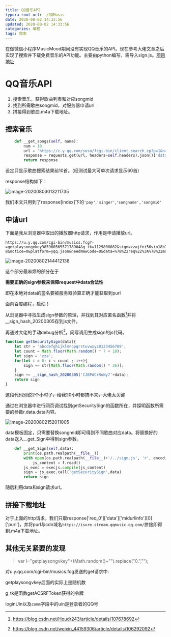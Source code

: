 ```yaml
---
title: QQ音乐API
typora-root-url: ./QQMusic
date: 2020-08-02 14:33:56
updated: 2020-08-02 14:33:56
categories: 编程
tags: 爬虫
---
```


在做微信小程序MusicMood期间没有实现QQ音乐的API。现在参考大佬文章之后实现了搜索并下载免费音乐的API功能。主要由python编写，需导入sign.js。[项目地址](https://github.com/MediocrityXT/QQmusicAPI)

<!--more-->

# QQ音乐API

1. 搜索音乐，获得歌曲列表和对应songmid
2. 找到所需歌曲songmid，对服务器申请url
3. 拼接得到歌曲.m4a下载地址。

## 搜索音乐

```python
    def __get_songs(self, name):
        num = 10        
        url = 'https://c.y.qq.com/soso/fcgi-bin/client_search_cp?p=1&n='+str(num)+'&w='+name+'&format=json'
        response = requests.get(url, headers=self.headers).json()['data']['song']['list']
        return response
```

设定只显示歌曲搜索结果前10首。(经测试最大可单次请求显示60首)

response结构如下：

![image-20200803013211735](image-20200803013211735.png)

我们本文只用到了response[index]下的`'pay'`,`'singer'`,`'songname','songmid'`

## 申请url

下面是我从浏览器中取出的播放器http请求，作用是申请播放url。

```
https://u.y.qq.com/cgi-bin/musics.fcg?-=getplaysongvkey38596056557178904&g_tk=1129808082&sign=zzajfni56vio18b757db87998ebda87d74e3535f6a5ce&loginUin=1184849208&hostUin=0&format=json&inCharset=utf8&outCharset=utf-8&notice=0&platform=yqq.json&needNewCode=0&data=%7B%22req%22%3A%7B%22module%22%3A%22CDN.SrfCdnDispatchServer%22%2C%22method%22%3A%22GetCdnDispatch%22%2C%22param%22%3A%7B%22guid%22%3A%226068873117%22%2C%22calltype%22%3A0%2C%22userip%22%3A%22%22%7D%7D%2C%22req_0%22%3A%7B%22module%22%3A%22vkey.GetVkeyServer%22%2C%22method%22%3A%22CgiGetVkey%22%2C%22param%22%3A%7B%22guid%22%3A%226068873117%22%2C%22songmid%22%3A%5B%2200008daw1ekJfX%22%5D%2C%22songtype%22%3A%5B0%5D%2C%22uin%22%3A%221184849208%22%2C%22loginflag%22%3A1%2C%22platform%22%3A%2220%22%7D%7D%2C%22comm%22%3A%7B%22uin%22%3A1184849208%2C%22format%22%3A%22json%22%2C%22ct%22%3A24%2C%22cv%22%3A0%7D%7D
```

![image-20200802144412138](image-20200802144412138.png)

这个部分最麻烦的部分在于

**需要正确的sign参数来保障request中data合法性**

即在本地对data的签名要被服务器验算正确才能获取到purl

~~面向百度编程，启动！~~

从浏览器中寻找生成sign参数的原理，并找到其对应匿名函数[^1]并将__sign_hash_20200305存到js文件。

再通过大佬的手动debug分析[^2]，简写调用生成sign的js代码。

```js
function getSecuritySign(data){
    let str = 'abcdefghijklmnopqrstuvwxyz0123456789';
    let count = Math.floor(Math.random() * 7 + 10);
    let sign = 'zza';
    for(let i = 0; i < count ; i++){
        sign += str[Math.floor(Math.random() * 36)];
    }
    sign += __sign_hash_20200305('CJBPACrRuNy7'+data);
    return sign
}

```

~~这段代码别说2个小时了，给我20小时都搞不来，大佬太关键~~

通过在浏览器中进行网页调试找到getSecuritySign的函数所在，并探明函数所需要的参数r.data.data内容。

![image-20200802152011005](image-20200802152011005.png)

data模板固定，只需要替换songmid即可得到不同歌曲对应data。将替换好的data送入__get_Sign中得到sign参数。

```python
    def __get_Sign(self,data):
        print(os.path.realpath(__file__))
        with open(os.path.realpath(__file__)+'/../sign.js', 'r', encoding='utf-8') as f:
            js_content = f.read()
        js_exec = execjs.compile(js_content)
        sign = js_exec.call('getSecuritySign',data)
        return sign
```

随后利用data和sign请求url。

## 拼接下载地址

对于上面的http请求，我们只取response\['req_0']\['data']\['midurlinfo']\[0]['purl']，并将purl与cdn域名`https://isure.stream.qqmusic.qq.com/`拼接即得到.m4a下载地址。

## 其他无关紧要的发现

> var l="getplaysongvkey"+(Math.random()+"").replace("0.","");

对u.y.qq.com/cgi-bin/musics.fcg发送的get请求中:

getplaysongvkey后面的实际上是随机数

g_tk是函数getACSRFToken获得的令牌

loginUin以及`comm`字段中的uin是登录者的QQ号



[^1]: https://blog.csdn.net/Houdr243/article/details/107678692
[^2]: https://blog.csdn.net/weixin_44159306/article/details/106292092